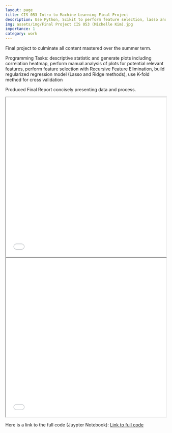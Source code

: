 ```yaml
---
layout: page
title: CIS 053 Intro to Machine Learning Final Project
description: Use Python, Scikit to perform feature selection, lasso and ridge regression, cross validation on housing price data
img: assets/img/Final Project CIS 053 (Michelle Kim).jpg
importance: 1
category: work
---
```


Final project to culminate all content mastered over the summer term. 

Programming Tasks: descriptive statistic and generate plots including correlation heatmap, perform manual analysis of plots for potential relevant features, perform feature selection with Recursive Feature Elimination, build regularized regression model (Lasso and Ridge methods), use K-fold method for cross validation

Produced Final Report concisely presenting data and process.

<iframe src="/assets/pdf/CIS053-Written-Final.pdf" width="100%" height="500px"></iframe>

<iframe src="/assets/pdf/example_pdf.pdf" width="100%" height="500px"></iframe>

Here is a link to the full code (Juypter Notebook):
<a href="https://github.com/michellekim2/portfolio/blob/main/CIS053-Final-Code.ipynb">Link to full code</a>


